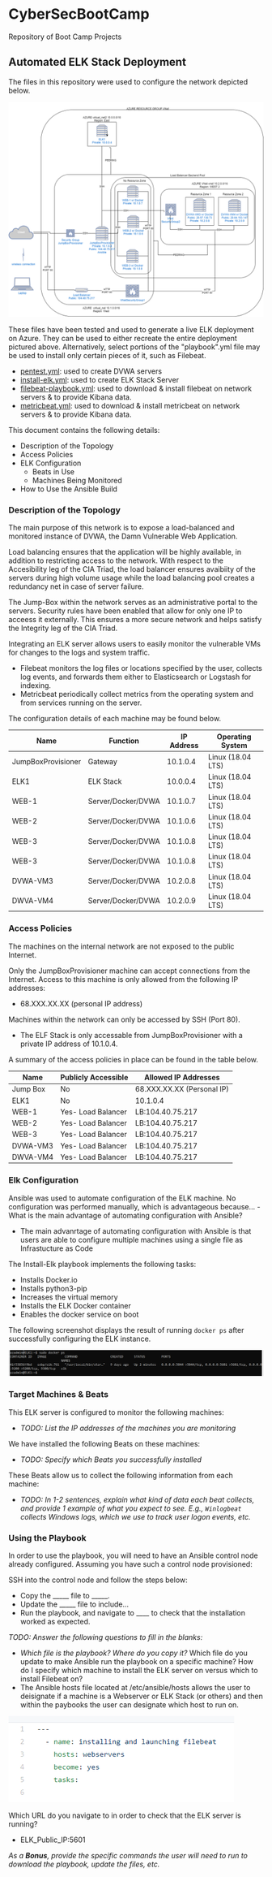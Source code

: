 # CyberSecBootCamp
Repository of Boot Camp Projects

## Automated ELK Stack Deployment

The files in this repository were used to configure the network depicted below.

![](https://github.com/Scott-Rasmussen/CyberSecBootCamp/blob/main/diagrams/AZURE_Cloud_Updated.png)

These files have been tested and used to generate a live ELK deployment on Azure. They can be used to either recreate the entire deployment pictured above. Alternatively, select portions of the "playbook".yml file may be used to install only certain pieces of it, such as Filebeat.

* [pentest.yml](ansible/pentest.yml): used to create DVWA servers
* [install-elk.yml](ansible/install-elk.yml): used to create ELK Stack Server
* [filebeat-playbook.yml](ansible/filebeat-playbook.yml): used to download & install filebeat on network servers & to provide Kibana data.
* [metricbeat.yml](ansible/metricbeat.yml): used to download & install metricbeat on network servers & to provide Kibana data.

This document contains the following details:
- Description of the Topology
- Access Policies
- ELK Configuration
  - Beats in Use
  - Machines Being Monitored
- How to Use the Ansible Build


### Description of the Topology

The main purpose of this network is to expose a load-balanced and monitored instance of DVWA, the Damn Vulnerable Web Application.

Load balancing ensures that the application will be highly available, in addition to restricting access to the network.
With respect to the Accesibility leg of the CIA Triad, the load balancer ensures avaibiity of the servers during high volume usage
while the load balancing pool creates a redundancy net in case of server failure.  

The Jump-Box within the network serves as an administrative portal to the servers.  Security rules have been enabled that allow for
only one IP to acceess it externally.  This ensures a more secure network and helps satisfy the Integrity leg of the CIA Triad.  

Integrating an ELK server allows users to easily monitor the vulnerable VMs for changes to the logs and system traffic.
- Filebeat monitors the log files or locations specified by the user, collects log events, and forwards them either to Elasticsearch 
  or Logstash for indexing.
- Metricbeat periodically collect metrics from the operating system and from services running on the server.

The configuration details of each machine may be found below.

| Name                | Function          | IP Address | Operating System |
|---------------------|-------------------|------------|------------------|
| JumpBoxProvisioner  | Gateway           | 10.1.0.4   | Linux (18.04 LTS)|
| ELK1                | ELK Stack         | 10.0.0.4   | Linux (18.04 LTS)|
| WEB-1               | Server/Docker/DVWA| 10.1.0.7   | Linux (18.04 LTS)|
| WEB-2               | Server/Docker/DVWA| 10.1.0.6   | Linux (18.04 LTS)|
| WEB-3               | Server/Docker/DVWA| 10.1.0.8   | Linux (18.04 LTS)|     
| WEB-3               | Server/Docker/DVWA| 10.1.0.8   | Linux (18.04 LTS)|         
| DVWA-VM3            | Server/Docker/DVWA| 10.2.0.8   | Linux (18.04 LTS)|
| DWVA-VM4            | Server/Docker/DVWA| 10.2.0.9   | Linux (18.04 LTS)|


### Access Policies

The machines on the internal network are not exposed to the public Internet. 

Only the JumpBoxProvisioner machine can accept connections from the Internet. Access to this machine is only allowed from the following IP addresses:
- 68.XXX.XX.XX (personal IP address)

Machines within the network can only be accessed by SSH (Port 80).
- The ELF Stack is only accessable from JumpBoxProvisioner with a private IP address of 10.1.0.4.

A summary of the access policies in place can be found in the table below.

| Name     | Publicly Accessible | Allowed IP Addresses      |
|----------|---------------------|---------------------------|
| Jump Box | No                  | 68.XXX.XX.XX (Personal IP)|
|  ELK1    | No                  | 10.1.0.4                  |
| WEB-1    | Yes- Load Balancer  | LB:104.40.75.217          |
| WEB-2    | Yes- Load Balancer  | LB:104.40.75.217          | 
| WEB-3    | Yes- Load Balancer  | LB:104.40.75.217          |     
| DVWA-VM3 | Yes- Load Balancer  | LB:104.40.75.217          |
| DWVA-VM4 | Yes- Load Balancer  | LB:104.40.75.217          |         

### Elk Configuration

Ansible was used to automate configuration of the ELK machine. No configuration was performed manually, which is advantageous because...
-What is the main advantage of automating configuration with Ansible?
  - The main advanrtage of automating configuration with Ansible is that users are able to configure multiple machines using a single file as Infrastucture as Code

The Install-Elk playbook implements the following tasks:
- Installs Docker.io
- Installs python3-pip
- Increases the virtual memory
- Installs the ELK Docker container
- Enables the docker service on boot


The following screenshot displays the result of running `docker ps` after successfully configuring the ELK instance.

![](https://github.com/Scott-Rasmussen/CyberSecBootCamp/blob/main/Images/docker%20ps.png)

### Target Machines & Beats
This ELK server is configured to monitor the following machines:
- _TODO: List the IP addresses of the machines you are monitoring_

We have installed the following Beats on these machines:
- _TODO: Specify which Beats you successfully installed_

These Beats allow us to collect the following information from each machine:
- _TODO: In 1-2 sentences, explain what kind of data each beat collects, and provide 1 example of what you expect to see. E.g., `Winlogbeat` collects Windows logs, which we use to track user logon events, etc._

### Using the Playbook
In order to use the playbook, you will need to have an Ansible control node already configured. Assuming you have such a control node provisioned: 

SSH into the control node and follow the steps below:
- Copy the _____ file to _____.
- Update the _____ file to include...
- Run the playbook, and navigate to ____ to check that the installation worked as expected.

_TODO: Answer the following questions to fill in the blanks:_
- _Which file is the playbook? Where do you copy it?_
Which file do you update to make Ansible run the playbook on a specific machine? How do I specify which machine to install the ELK server on versus which to install Filebeat on?
- The Ansible hosts file located at /etc/ansible/hosts allows the user to deisignate if a machine is a Webserver or ELK Stack (or others) and then within the paybooks the user can designate which host to run on.

![](https://github.com/Scott-Rasmussen/CyberSecBootCamp/blob/main/Images/hosts%20screenshot.png)

Which URL do you navigate to in order to check that the ELK server is running?
- ELK_Public_IP:5601

_As a **Bonus**, provide the specific commands the user will need to run to download the playbook, update the files, etc._
